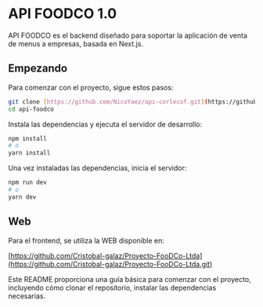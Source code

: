 # API FOODCO 1.0

API FOODCO es el backend diseñado para soportar la aplicación de venta de menus a empresas, basada en Next.js.

## Empezando

Para comenzar con el proyecto, sigue estos pasos:

```bash
git clone [https://github.com/NicoYaez/api-corlecof.git](https://github.com/NicoYaez/api-foodco.git)
cd api-foodco
```

Instala las dependencias y ejecuta el servidor de desarrollo:

```bash
npm install
# o
yarn install
```

Una vez instaladas las dependencias, inicia el servidor:

```bash
npm run dev
# o
yarn dev
```

## Web

Para el frontend, se utiliza la WEB disponible en:

[https://github.com/Cristobal-galaz/Proyecto-FooDCo-Ltda](https://github.com/Cristobal-galaz/Proyecto-FooDCo-Ltda.git)

Este README proporciona una guía básica para comenzar con el proyecto, incluyendo cómo clonar el repositorio, instalar las dependencias necesarias.
